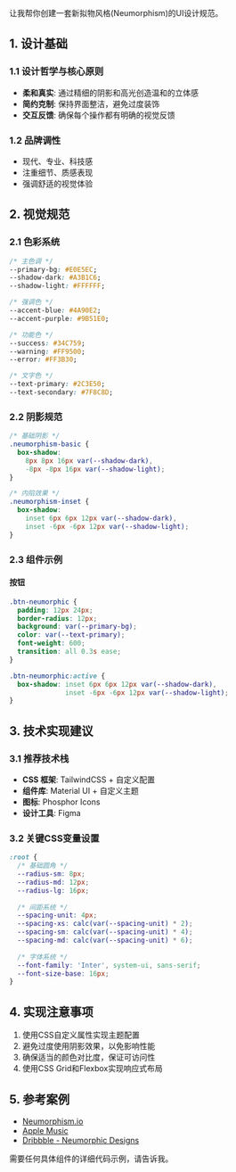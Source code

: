 让我帮你创建一套新拟物风格(Neumorphism)的UI设计规范。

## 1. 设计基础

### 1.1 设计哲学与核心原则
- **柔和真实**: 通过精细的阴影和高光创造温和的立体感
- **简约克制**: 保持界面整洁，避免过度装饰
- **交互反馈**: 确保每个操作都有明确的视觉反馈

### 1.2 品牌调性
- 现代、专业、科技感
- 注重细节、质感表现
- 强调舒适的视觉体验

## 2. 视觉规范

### 2.1 色彩系统
```css
/* 主色调 */
--primary-bg: #E0E5EC;
--shadow-dark: #A3B1C6;
--shadow-light: #FFFFFF;

/* 强调色 */
--accent-blue: #4A90E2;
--accent-purple: #9B51E0;

/* 功能色 */
--success: #34C759;
--warning: #FF9500;
--error: #FF3B30;

/* 文字色 */
--text-primary: #2C3E50;
--text-secondary: #7F8C8D;
```

### 2.2 阴影规范
```css
/* 基础阴影 */
.neumorphism-basic {
  box-shadow: 
    8px 8px 16px var(--shadow-dark),
    -8px -8px 16px var(--shadow-light);
}

/* 内陷效果 */
.neumorphism-inset {
  box-shadow: 
    inset 6px 6px 12px var(--shadow-dark),
    inset -6px -6px 12px var(--shadow-light);
}
```

### 2.3 组件示例

#### 按钮
```css
.btn-neumorphic {
  padding: 12px 24px;
  border-radius: 12px;
  background: var(--primary-bg);
  color: var(--text-primary);
  font-weight: 600;
  transition: all 0.3s ease;
}

.btn-neumorphic:active {
  box-shadow: inset 6px 6px 12px var(--shadow-dark),
              inset -6px -6px 12px var(--shadow-light);
}
```

## 3. 技术实现建议

### 3.1 推荐技术栈
- **CSS 框架**: TailwindCSS + 自定义配置
- **组件库**: Material UI + 自定义主题
- **图标**: Phosphor Icons
- **设计工具**: Figma

### 3.2 关键CSS变量设置
```css
:root {
  /* 基础圆角 */
  --radius-sm: 8px;
  --radius-md: 12px;
  --radius-lg: 16px;
  
  /* 间距系统 */
  --spacing-unit: 4px;
  --spacing-xs: calc(var(--spacing-unit) * 2);
  --spacing-sm: calc(var(--spacing-unit) * 4);
  --spacing-md: calc(var(--spacing-unit) * 6);
  
  /* 字体系统 */
  --font-family: 'Inter', system-ui, sans-serif;
  --font-size-base: 16px;
}
```

## 4. 实现注意事项

1. 使用CSS自定义属性实现主题配置
2. 避免过度使用阴影效果，以免影响性能
3. 确保适当的颜色对比度，保证可访问性
4. 使用CSS Grid和Flexbox实现响应式布局

## 5. 参考案例
- [Neumorphism.io](https://neumorphism.io/)
- [Apple Music](https://music.apple.com/)
- [Dribbble - Neumorphic Designs](https://dribbble.com/tags/neumorphism)

需要任何具体组件的详细代码示例，请告诉我。